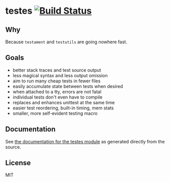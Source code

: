 # testes [![Build Status](https://travis-ci.org/disruptek/testes.svg?branch=master)](https://travis-ci.org/disruptek/testes)

## Why

Because `testament` and `testutils` are going nowhere fast.

## Goals

- better stack traces and test source output
- less magical syntax and less output omission
- aim to run many cheap tests in fewer files
- easily accumulate state between tests when desired
- when attached to a tty, errors are not fatal
- individual tests don't even have to compile
- replaces and enhances unittest at the same time
- easier test reordering, built-in timing, mem stats
- smaller, more self-evident testing macro

## Documentation
See [the documentation for the testes module](https://disruptek.github.io/testes/testes.html) as generated directly from the source.

## License
MIT
